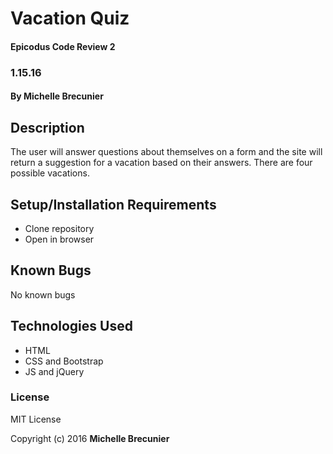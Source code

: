 # Vacation Quiz

#### Epicodus Code Review 2
### 1.15.16

#### By Michelle Brecunier

## Description

The user will answer questions about themselves on a form and the site will return a suggestion for a vacation based on their answers. There are four possible vacations.

## Setup/Installation Requirements

* Clone repository
* Open in browser

## Known Bugs

No known bugs

## Technologies Used

* HTML
* CSS and Bootstrap
* JS and jQuery

### License

MIT License

Copyright (c) 2016 **Michelle Brecunier**
